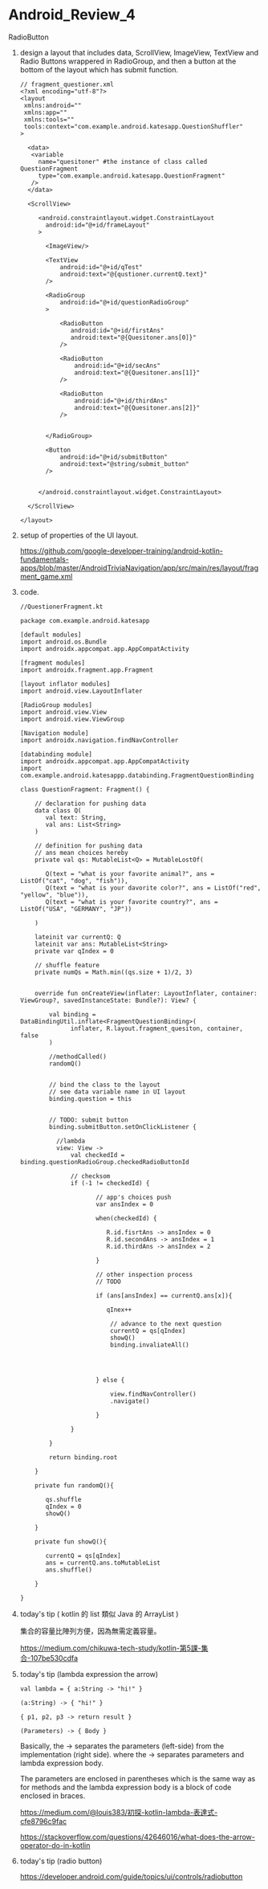 # Android_Review_4
RadioButton

1. design a layout that includes data, ScrollView, ImageView, TextView and Radio Buttons wrappered in RadioGroup, and then a button at the bottom of the layout which has submit function.

       // fragment_questioner.xml
       <?xml encoding="utf-8"?>
       <layout
        xmlns:android=""
        xmlns:app=""
        xmlns:tools=""
        tools:context="com.example.android.katesapp.QuestionShuffler"
       >
       
         <data>
          <variable
            name="quesitoner" #the instance of class called QuestionFragment
            type="com.example.android.katesapp.QuestionFragment"
          />
         </data>
         
         <ScrollView>
         
            <android.constraintlayout.widget.ConstraintLayout
              android:id="@+id/frameLayout"
            >
            
              <ImageView/>
              
              <TextView
                  android:id="@+id/qTest"
                  android:text="@{qustioner.currentQ.text}"
              />
              
              <RadioGroup
                  android:id="@+id/questionRadioGroup"
              >
              
                  <RadioButton
                     android:id="@+id/firstAns"
                     android:text="@{Quesitoner.ans[0]}"
                  />
                  
                  <RadioButton
                      android:id="@+id/secAns"
                      android:text="@{Quesitoner.ans[1]}"
                  />
                  
                  <RadioButton
                      android:id="@+id/thirdAns"
                      android:text="@{Quesitoner.ans[2]}"
                  />
                  
              
              </RadioGroup>
              
              <Button
                  android:id="@+id/submitButton"
                  android:text="@string/submit_button"
              />
              
         
            </android.constraintlayout.widget.ConstraintLayout>
         
         </ScrollView>
      
       </layout>


2. setup of properties of the UI layout.

   https://github.com/google-developer-training/android-kotlin-fundamentals-apps/blob/master/AndroidTriviaNavigation/app/src/main/res/layout/fragment_game.xml
   
3. code.

       //QuestionerFragment.kt
       
       package com.example.android.katesapp
       
       [default modules]
       import android.os.Bundle
       import androidx.appcompat.app.AppCompatActivity
       
       [fragment modules]
       import androidx.fragment.app.Fragment
       
       [layout inflator modules]
       import android.view.LayoutInflater
       
       [RadioGroup modules]
       import android.view.View
       import android.view.ViewGroup
       
       [Navigation module]
       import androidx.navigation.findNavController
       
       [databinding module]
       import androidx.appcompat.app.AppCompatActivity
       import com.example.android.katesappp.databinding.FragmentQuestionBinding
       
       class QuestionFragment: Fragment() {
       
           // declaration for pushing data
           data class Q(
              val text: String,
              val ans: List<String>
           )
           
           // definition for pushing data
           // ans mean choices hereby
           private val qs: MutableList<Q> = MutableLostOf(
           
              Q(text = "what is your favorite animal?", ans = ListOf("cat", "dog", "fish")),
              Q(text = "what is your davorite color?", ans = ListOf("red", "yellow", "blue")),
              Q(text = "what is your favorite country?", ans = ListOf("USA", "GERMANY", "JP"))
           
           )
           
           lateinit var currentQ: Q
           lateinit var ans: MutableList<String>
           private var qIndex = 0
           
           // shuffle feature
           private numQs = Math.min((qs.size + 1)/2, 3)
           
           
           override fun onCreateView(inflater: LayoutInflater, container: ViewGroup?, savedInstanceState: Bundle?): View? {
           
               val binding = DataBindingUtil.inflate<FragmentQuestionBinding>(
                     inflater, R.layout.fragment_quesiton, container, false
               )
               
               //methodCalled()
               randomQ()
               
               
               // bind the class to the layout
               // see data variable name in UI layout
               binding.question = this
               
               
               // TODO: submit button
               binding.submitButton.setOnClickListener {
               
                 //lambda
                 view: View -> 
                     val checkedId = binding.questionRadioGroup.checkedRadioButtonId
                     
                     // checksom
                     if (-1 != checkedId) {
                     
                            // app's choices push
                            var ansIndex = 0
                            
                            when(checkedId) {
                            
                               R.id.fisrtAns -> ansIndex = 0
                               R.id.secondAns -> ansIndex = 1
                               R.id.thirdAns -> ansIndex = 2
                            
                            } 
                            
                            // other inspection process
                            // TODO
                            
                            if (ans[ansIndex] == currentQ.ans[x]){
                               
                               qInex++
                                
                                // advance to the next question
                                currentQ = qs[qIndex]
                                showQ()
                                binding.invaliateAll()
                                
                                
                               
                            
                            } else {
                            
                                view.findNavController()
                                .navigate()
                            
                            }
                            
                     }   
                     
               }
           
               return binding.root
           
           }
           
           private fun randomQ(){
           
              qs.shuffle
              qIndex = 0
              showQ()
              
           }
       
           private fun showQ(){
           
              currentQ = qs[qIndex]
              ans = currentQ.ans.toMutableList
              ans.shuffle()
           
           }
       
       }


4. today's tip ( kotlin 的 list 類似 Java 的 ArrayList )

   集合的容量比陣列方便，因為無需定義容量。

   https://medium.com/chikuwa-tech-study/kotlin-第5課-集合-107be530cdfa
   
5. today's tip (lambda expression the arrow)

       val lambda = { a:String -> "hi!" }
       
       (a:String) -> { "hi!" }
       
       { p1, p2, p3 -> return result }
       
       (Parameters) -> { Body } 
       
   Basically, the -> separates the parameters (left-side) from the implementation (right side).
   where the -> separates parameters and lambda expression body.

   The parameters are enclosed in parentheses which is the same way as for methods and the lambda expression body is a block of code enclosed in braces.

   https://medium.com/@louis383/初探-kotlin-lambda-表達式-cfe8796c9fac
   
   https://stackoverflow.com/questions/42646016/what-does-the-arrow-operator-do-in-kotlin
   
  6. today's tip (radio button)
  
     https://developer.android.com/guide/topics/ui/controls/radiobutton
